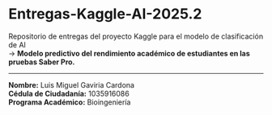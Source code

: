 # Entregas-Kaggle-AI-2025.2

Repositorio de entregas del proyecto Kaggle para el modelo de clasificación de AI  
→ **Modelo predictivo del rendimiento académico de estudiantes en las pruebas Saber Pro.**

---

**Nombre:** Luis Miguel Gaviria Cardona  
**Cédula de Ciudadanía:** 1035916086  
**Programa Académico:** Bioingeniería
